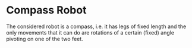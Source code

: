 # Compass Robot
The considered robot is a compass, i.e. it has legs of fixed length and the only movements that it can do are rotations of a certain (fixed) angle pivoting on one of the two feet.
